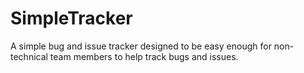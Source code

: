 # SimpleTracker
A simple bug and issue tracker designed to be easy enough for non-technical team members to help track bugs and issues.
